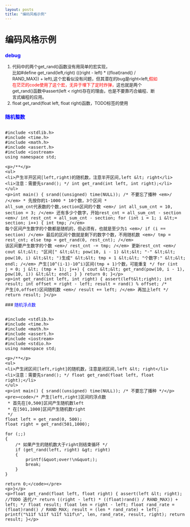 ```yaml
---
layout: posts
title: "编码风格示例"
---
```

# 编码风格示例
### <font color="blue">debug</font>
1. 代码中的两个get_rand()函数没有用简单的宏实现，<br>比如#define get_rand(left,right) (((right - left) * ((float)rand() / RAND_MAX)) + left),这个宏看似没有问题，但其潜在的bug是right<left,<font color="red">假如在茫茫的code使用了这个宏，无异于埋下了定时炸弹，</font>这也就是两个get_rand()函数中assert(left < right)存在的理由，也是不要靠巧合编程、断言式编程的应用。
2. float get_rand(float left, float right)函数，TODO标签的使用
### <font color="blue">随机整数</font>
<xmp class="prettyprint linenums">
#include <stdlib.h>
#include <time.h>
#include <math.h>
#include <assert.h>
#include <iostream>
using namespace std;

/**
 * 产生半开区间[left,right)的随机数，注意半开区间,left < right
 * 注意：需要先srand();
 */
int get_rand(int left, int right);

int main() {
	srand((unsigned) time(NULL)); /* 不要忘了播种 */
	/*
	 * 先按你的1-1000
	 * 10个数，3个区间
	 * all_sum_cnt代表数的个数,section区间的个数
	 */
	int all_sum_cnt = 10, section = 3;
	/* 还有多少个数字，开始rest_cnt = all_sum_cnt - section */
	int rest_cnt = all_sum_cnt - section;
	for (int i = 1; i <= section; i++) {
		int tmp; /* 每个区间产生数字的个数都是随机的，但必须有，也就是至少为1 */
		if (i == section) /* 最后的区间个数就是剩下的数字个数，不用随机数 */
			tmp = rest_cnt;
		else
			tmp = get_rand(0, rest_cnt); /* 该区间要产生数字的个数 */
		rest_cnt -= tmp; /* 更新rest_cnt */
		cout << "区间[" << pow(10, i - 1) << "-" << pow(10, i) << ")生成" << tmp + 1
				<< "个数字:" << endl;
		/* 产生[10^(i-1)-10^i)区间(tmp + 1)个数，可能重复 */
		for (int j = 0; j < (tmp + 1); j++) {
			cout << get_rand(pow(10, i - 1), pow(10, i)) << endl;
		}
	}
	return 0;
}

int get_rand(int left, int right) {
	assert(left<right);
	int result;
	int offset = right - left;
	result = rand() % offset; /* 产生[0,offset)区间随机数 */
	result += left; /* 再加上left */
	return result;
}

</xmp>
### <font color="blue">随机浮点数</font>
<xmp class="prettyprint linenums">
#include <stdlib.h>
#include <time.h>
#include <math.h>
#include <assert.h>
#include <iostream>
#include <stdio.h>
using namespace std;
 
/**
 * 产生闭区间[left,right]的随机数，注意是闭区间,left < right
 * 注意：需要先srand();
 */
float get_rand(float left, float right);
 
int main() {
    srand((unsigned) time(NULL)); /* 不要忘了播种 */
 
    /* 产生[left,right]区间的浮点数
     * 首先在[0,500]区间产生随机数left
     * 在[501,1000]区间产生随机数right
     */
    float left = get_rand(0, 500);
    float right = get_rand(501,1000);
 
    for (;;)
    {
        /* 如果产生的随机数大于right则结束循环 */
        if (get_rand(left, right) > right)
        {
            printf("over!\n");
            break;
        }
    }
 
    return 0;
}
 
float get_rand(float left, float right) {
    assert(left < right);
	//TODO 迭代/* return ((right - left) * ((float)rand() / RAND_MAX)) + left; */
    float result;
    float len = right - left;
    float rand_rate = (float)rand() / RAND_MAX;
    result = (len * rand_rate) + left;
    printf("%11f   %11f   %11f   %11f\n", len, rand_rate, result, right);
    return result;
}

</xmp>